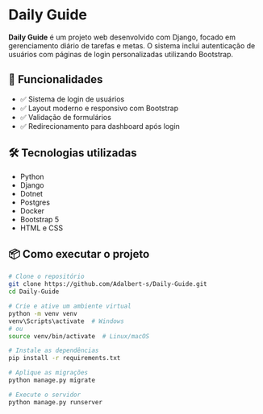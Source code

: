 # Daily Guide

**Daily Guide** é um projeto web desenvolvido com Django, focado em gerenciamento diário de tarefas e metas. O sistema inclui autenticação de usuários com páginas de login personalizadas utilizando Bootstrap.

## 🚀 Funcionalidades

- ✅ Sistema de login de usuários
- ✅ Layout moderno e responsivo com Bootstrap
- ✅ Validação de formulários
- ✅ Redirecionamento para dashboard após login

## 🛠 Tecnologias utilizadas

- Python
- Django
- Dotnet
- Postgres
- Docker
- Bootstrap 5
- HTML e CSS

## 📦 Como executar o projeto

```bash
# Clone o repositório
git clone https://github.com/Adalbert-s/Daily-Guide.git
cd Daily-Guide

# Crie e ative um ambiente virtual
python -m venv venv
venv\Scripts\activate  # Windows
# ou
source venv/bin/activate  # Linux/macOS

# Instale as dependências
pip install -r requirements.txt

# Aplique as migrações
python manage.py migrate

# Execute o servidor
python manage.py runserver

